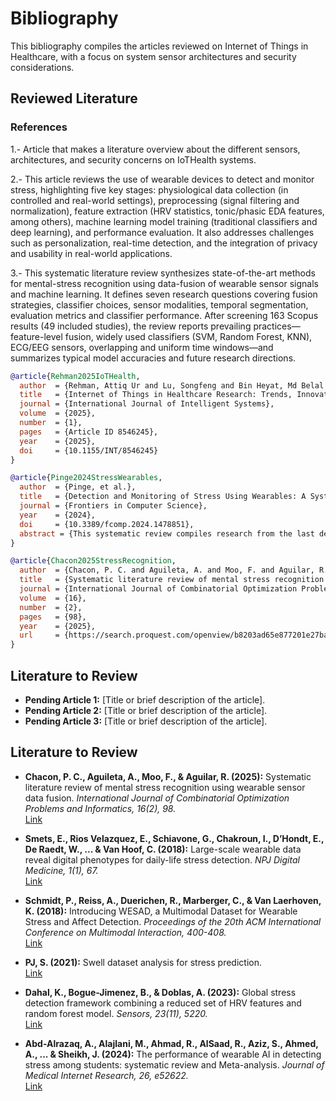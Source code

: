 # Bibliography

This bibliography compiles the articles reviewed on Internet of Things in Healthcare, with a focus on system sensor architectures and security considerations.

## Reviewed Literature

### References
1.- Article that makes a literature overview about the different sensors, architectures, and security concerns on IoTHealth systems. 

2.- This article reviews the use of wearable devices to detect and monitor stress, highlighting five key stages: physiological data collection (in controlled and real-world settings), preprocessing (signal filtering and normalization), feature extraction (HRV statistics, tonic/phasic EDA features, among others), machine learning model training (traditional classifiers and deep learning), and performance evaluation. It also addresses challenges such as personalization, real-time detection, and the integration of privacy and usability in real-world applications.

3.- This systematic literature review synthesizes state-of-the-art methods for mental-stress recognition using data-fusion of wearable sensor signals and machine learning. It defines seven research questions covering fusion strategies, classifier choices, sensor modalities, temporal segmentation, evaluation metrics and classifier performance. After screening 163 Scopus results (49 included studies), the review reports prevailing practices—feature-level fusion, widely used classifiers (SVM, Random Forest, KNN), ECG/EEG sensors, overlapping and uniform time windows—and summarizes typical model accuracies and future research directions.

```bibtex
@article{Rehman2025IoTHealth,
  author  = {Rehman, Attiq Ur and Lu, Songfeng and Bin Heyat, Md Belal and Iqbal, Muhammad Shahid and Parveen, Saba and Bin Hayat, Mohd Ammar and Akhtar, Faijan and Ashraf, Muhammad Awais and Khan, Owais and Pomary, Dustin and Sawan, Mohamad},
  title   = {Internet of Things in Healthcare Research: Trends, Innovations, Security Considerations, Challenges and Future Strategy},
  journal = {International Journal of Intelligent Systems},
  volume  = {2025},
  number  = {1},
  pages   = {Article ID 8546245},
  year    = {2025},
  doi     = {10.1155/INT/8546245}
}

@article{Pinge2024StressWearables,
  author  = {Pinge, et al.},
  title   = {Detection and Monitoring of Stress Using Wearables: A Systematic Review},
  journal = {Frontiers in Computer Science},
  year    = {2024},
  doi     = {10.3389/fcomp.2024.1478851},
  abstract = {This systematic review compiles research from the last decade on the use of wearables to detect stress. It summarizes sensor types (e.g., heart rate and heart rate variability via ECG/PPG, skin conductance via EDA, skin temperature, accelerometry, etc.) and describes common methodological stages: continuous physiological data collection, preprocessing (e.g., signal filtering), feature extraction (e.g., HRV statistics, tonic/phasic EDA features), and machine learning model training. The review covers both laboratory and real-world studies, discussing algorithms used, performance, and future opportunities (e.g., improving personalization and early intervention upon stress detection).}
}

@article{Chacon2025StressRecognition,
  author  = {Chacon, P. C. and Aguileta, A. and Moo, F. and Aguilar, R.},
  title   = {Systematic literature review of mental stress recognition using wearable sensor data fusion},
  journal = {International Journal of Combinatorial Optimization Problems and Informatics},
  volume  = {16},
  number  = {2},
  pages   = {98},
  year    = {2025},
  url     = {https://search.proquest.com/openview/b8203ad65e877201e27ba0f18906bd9c/1?pq-origsite=gscholar&cbl=696410}
}
```

## Literature to Review

- **Pending Article 1:** [Title or brief description of the article].
- **Pending Article 2:** [Title or brief description of the article].
- **Pending Article 3:** [Title or brief description of the article].



## Literature to Review

- **Chacon, P. C., Aguileta, A., Moo, F., & Aguilar, R. (2025):** Systematic literature review of mental stress recognition using wearable sensor data fusion. *International Journal of Combinatorial Optimization Problems and Informatics, 16(2), 98.*  
  [Link](https://search.proquest.com/openview/b8203ad65e877201e27ba0f18906bd9c/1?pq-origsite=gscholar&cbl=696410)

- **Smets, E., Rios Velazquez, E., Schiavone, G., Chakroun, I., D’Hondt, E., De Raedt, W., ... & Van Hoof, C. (2018):** Large-scale wearable data reveal digital phenotypes for daily-life stress detection. *NPJ Digital Medicine, 1(1), 67.*  
  [Link](https://scholar.google.es/scholar?output=instlink&q=info:0J63vcjZMsYJ:scholar.google.com/&hl=es&as_sdt=0,5&scillfp=13313851419359735860&oi=lle)

- **Schmidt, P., Reiss, A., Duerichen, R., Marberger, C., & Van Laerhoven, K. (2018):** Introducing WESAD, a Multimodal Dataset for Wearable Stress and Affect Detection. *Proceedings of the 20th ACM International Conference on Multimodal Interaction, 400-408.*  
  [Link](https://doi.org/10.1145/3242969.3242985)

- **PJ, S. (2021):** Swell dataset analysis for stress prediction.  
  [Link](https://www.kaggle.com/code/shreyaspj/swell-dataset-analysis-for-stress-prediction)

- **Dahal, K., Bogue-Jimenez, B., & Doblas, A. (2023):** Global stress detection framework combining a reduced set of HRV features and random forest model. *Sensors, 23(11), 5220.*  
  [Link](https://www.mdpi.com/1424-8220/23/11/5220/pdf)

- **Abd-Alrazaq, A., Alajlani, M., Ahmad, R., AlSaad, R., Aziz, S., Ahmed, A., ... & Sheikh, J. (2024):** The performance of wearable AI in detecting stress among students: systematic review and Meta-analysis. *Journal of Medical Internet Research, 26, e52622.*  
  [Link](https://doi.org/10.2196/52622)